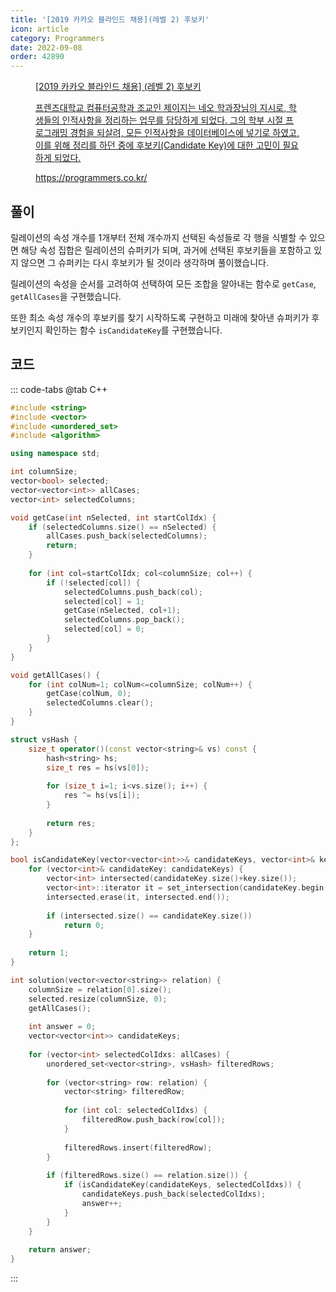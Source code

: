 ```yaml
---
title: '[2019 카카오 블라인드 채용](레벨 2) 후보키'
icon: article
category: Programmers
date: 2022-09-08
order: 42890
---
```


<figure class="opengraph"><a href="https://programmers.co.kr/learn/courses/30/lessons/42890" data-source-url="https://programmers.co.kr/learn/courses/30/lessons/42890">
<div class="og-image" style="background-image: url('https://drive.google.com/uc?export=view&id=1J7HqHQeh0rWbRtmHtU9-1E36gTRhJX8N');"></div>
<div class="og-text">
<p class="og-title">[2019 카카오 블라인드 채용] (레벨 2) 후보키</p>
<p class="og-desc">프렌즈대학교 컴퓨터공학과 조교인 제이지는 네오 학과장님의 지시로, 학생들의 인적사항을 정리하는 업무를 담당하게 되었다.
그의 학부 시절 프로그래밍 경험을 되살려, 모든 인적사항을 데이터베이스에 넣기로 하였고, 이를 위해 정리를 하던 중에 후보키(Candidate Key)에 대한 고민이 필요하게 되었다.</p>
<p class="og-host">https://programmers.co.kr/</p></div></a></figure>

## 풀이
릴레이션의 속성 개수를 1개부터 전체 개수까지 선택된 속성들로 각 행을 식별할 수 있으면 해당 속성 집합은 릴레이션의 슈퍼키가 되며, 과거에 선택된 후보키들을 포함하고 있지 않으면 그 슈퍼키는 다시 후보키가 될 것이라 생각하며 풀이했습니다.

릴레이션의 속성을 순서를 고려하여 선택하여 모든 조합을 알아내는 함수로 `getCase`, `getAllCases`을 구현했습니다.

또한 최소 속성 개수의 후보키를 찾기 시작하도록 구현하고 미래에 찾아낸 슈퍼키가 후보키인지 확인하는 함수 `isCandidateKey`를 구현했습니다.

## 코드
::: code-tabs
@tab C++
```cpp
#include <string>
#include <vector>
#include <unordered_set>
#include <algorithm>

using namespace std;

int columnSize;
vector<bool> selected;
vector<vector<int>> allCases;
vector<int> selectedColumns;

void getCase(int nSelected, int startColIdx) {
    if (selectedColumns.size() == nSelected) {
        allCases.push_back(selectedColumns);
        return;
    }
    
    for (int col=startColIdx; col<columnSize; col++) {
        if (!selected[col]) {
            selectedColumns.push_back(col);
            selected[col] = 1;
            getCase(nSelected, col+1);
            selectedColumns.pop_back();
            selected[col] = 0;
        }
    }
}

void getAllCases() {
    for (int colNum=1; colNum<=columnSize; colNum++) {
        getCase(colNum, 0);
        selectedColumns.clear();
    }
}

struct vsHash {
    size_t operator()(const vector<string>& vs) const {
        hash<string> hs;
        size_t res = hs(vs[0]);
        
        for (size_t i=1; i<vs.size(); i++) {
            res ^= hs(vs[i]);
        }
        
        return res;
    }
};

bool isCandidateKey(vector<vector<int>>& candidateKeys, vector<int>& key) {
    for (vector<int>& candidateKey: candidateKeys) {
        vector<int> intersected(candidateKey.size()+key.size());
        vector<int>::iterator it = set_intersection(candidateKey.begin(), candidateKey.end(), key.begin(), key.end(), intersected.begin());
        intersected.erase(it, intersected.end());
        
        if (intersected.size() == candidateKey.size())
            return 0;
    }
    
    return 1;
}

int solution(vector<vector<string>> relation) {
    columnSize = relation[0].size();
    selected.resize(columnSize, 0);
    getAllCases();
    
    int answer = 0;
    vector<vector<int>> candidateKeys;
    
    for (vector<int> selectedColIdxs: allCases) {
        unordered_set<vector<string>, vsHash> filteredRows;
        
        for (vector<string> row: relation) {
            vector<string> filteredRow;
            
            for (int col: selectedColIdxs) {
                filteredRow.push_back(row[col]);
            }
            
            filteredRows.insert(filteredRow);
        }
        
        if (filteredRows.size() == relation.size()) {
            if (isCandidateKey(candidateKeys, selectedColIdxs)) {
                candidateKeys.push_back(selectedColIdxs);
                answer++;
            }
        }
    }
    
    return answer;
}
```
:::
